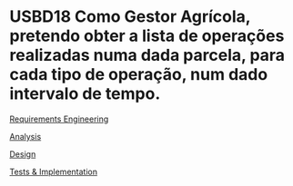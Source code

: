 # USBD18 Como Gestor Agrícola, pretendo obter a lista de operações realizadas numa dada parcela, para cada tipo de operação, num dado intervalo de tempo.

[Requirements Engineering](01.requirements-engineering/Readme.md)

[Analysis](02.analysis/Readme.md)

[Design](03.design/Readme.md)

[Tests & Implementation ](04.tests-and-implementation/Readme.md)
